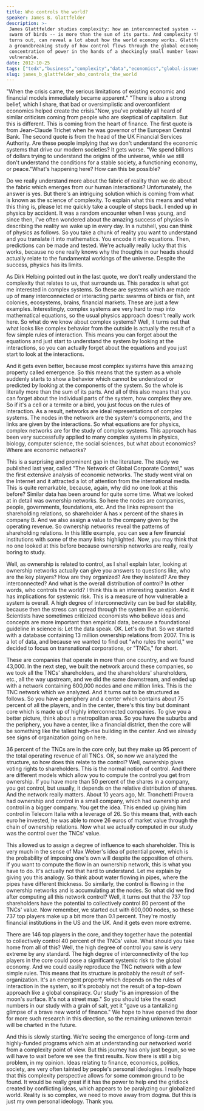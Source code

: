 ```yaml
---
title: Who controls the world?
speaker: James B. Glattfelder
description: >-
 James Glattfelder studies complexity: how an interconnected system -- say, a
 swarm of birds -- is more than the sum of its parts. And complexity theory, it
 turns out, can reveal a lot about how the world economy works. Glattfelder shares
 a groundbreaking study of how control flows through the global economy, and how
 concentration of power in the hands of a shockingly small number leaves us all
 vulnerable.
date: 2012-10-25
tags: ["tedx","business","complexity","data","economics","global-issues","inequality"]
slug: james_b_glattfelder_who_controls_the_world
---
```


"When the crisis came, the serious limitations of existing economic and financial models
immediately became apparent." "There is also a strong belief, which I share, that bad or
oversimplistic and overconfident economics helped create the crisis."Now, you've probably
all heard of similar criticism coming from people who are skeptical of capitalism. But
this is different. This is coming from the heart of finance. The first quote is from
Jean-Claude Trichet when he was governor of the European Central Bank. The second quote is
from the head of the UK Financial Services Authority. Are these people implying that we
don't understand the economic systems that drive our modern societies? It gets worse. "We
spend billions of dollars trying to understand the origins of the universe, while we still
don't understand the conditions for a stable society, a functioning economy, or
peace."What's happening here? How can this be possible?

Do we really understand more about the fabric of reality than we do about the fabric which
emerges from our human interactions? Unfortunately, the answer is yes. But there's an
intriguing solution which is coming from what is known as the science of complexity. To
explain what this means and what this thing is, please let me quickly take a couple of
steps back. I ended up in physics by accident. It was a random encounter when I was young,
and since then, I've often wondered about the amazing success of physics in describing the
reality we wake up in every day. In a nutshell, you can think of physics as follows. So
you take a chunk of reality you want to understand and you translate it into mathematics.
You encode it into equations. Then, predictions can be made and tested. We're actually
really lucky that this works, because no one really knows why the thoughts in our heads
should actually relate to the fundamental workings of the universe. Despite the success,
physics has its limits.

As Dirk Helbing pointed out in the last quote, we don't really understand the complexity
that relates to us, that surrounds us. This paradox is what got me interested in complex
systems. So these are systems which are made up of many interconnected or interacting
parts: swarms of birds or fish, ant colonies, ecosystems, brains, financial markets. These
are just a few examples. Interestingly, complex systems are very hard to map into
mathematical equations, so the usual physics approach doesn't really work here. So what do
we know about complex systems? Well, it turns out that what looks like complex behavior
from the outside is actually the result of a few simple rules of interaction. This means
you can forget about the equations and just start to understand the system by looking at
the interactions, so you can actually forget about the equations and you just start to
look at the interactions.

And it gets even better, because most complex systems have this amazing property called
emergence. So this means that the system as a whole suddenly starts to show a behavior
which cannot be understood or predicted by looking at the components of the system. So the
whole is literally more than the sum of its parts. And all of this also means that you can
forget about the individual parts of the system, how complex they are. So if it's a cell
or a termite or a bird, you just focus on the rules of interaction. As a result, networks
are ideal representations of complex systems. The nodes in the network are the system's
components, and the links are given by the interactions. So what equations are for
physics, complex networks are for the study of complex systems. This approach has been very
successfully applied to many complex systems in physics, biology, computer science, the
social sciences, but what about economics? Where are economic networks?

This is a surprising and prominent gap in the literature. The study we published last
year, called "The Network of Global Corporate Control," was the first extensive analysis
of economic networks. The study went viral on the Internet and it attracted a lot of
attention from the international media. This is quite remarkable, because, again, why did
no one look at this before? Similar data has been around for quite some time. What we
looked at in detail was ownership networks. So here the nodes are companies, people,
governments, foundations, etc. And the links represent the shareholding relations, so
shareholder A has x percent of the shares in company B. And we also assign a value to the
company given by the operating revenue. So ownership networks reveal the patterns of
shareholding relations. In this little example, you can see a few financial institutions
with some of the many links highlighted. Now, you may think that no one looked at this
before because ownership networks are really, really boring to study.

Well, as ownership is related to control, as I shall explain later, looking at ownership
networks actually can give you answers to questions like, who are the key players? How are
they organized? Are they isolated? Are they interconnected? And what is the overall
distribution of control? In other words, who controls the world? I think this is an
interesting question. And it has implications for systemic risk. This is a measure of how
vulnerable a system is overall. A high degree of interconnectivity can be bad for
stability, because then the stress can spread through the system like an
epidemic. Scientists have sometimes criticized economists who believe ideas and concepts
are more important than empirical data, because a foundational guideline in science is:
Let the data speak. OK. Let's do that. So we started with a database containing 13 million
ownership relations from 2007. This is a lot of data, and because we wanted to find out
"who rules the world," we decided to focus on transnational corporations, or "TNCs," for
short.

These are companies that operate in more than one country, and we found 43,000. In the
next step, we built the network around these companies, so we took all the TNCs'
shareholders, and the shareholders' shareholders, etc., all the way upstream, and we did
the same downstream, and ended up with a network containing 600,000 nodes and one million
links. This is the TNC network which we analyzed. And it turns out to be structured as
follows. So you have a periphery and a center which contains about 75 percent of all the
players, and in the center, there's this tiny but dominant core which is made up of highly
interconnected companies. To give you a better picture, think about a metropolitan area.
So you have the suburbs and the periphery, you have a center, like a financial district,
then the core will be something like the tallest high-rise building in the center. And we
already see signs of organization going on here.

36 percent of the TNCs are in the core only, but they make up 95 percent of the total
operating revenue of all TNCs. OK, so now we analyzed the structure, so how does this
relate to the control? Well, ownership gives voting rights to shareholders. This is the
normal notion of control. And there are different models which allow you to compute the
control you get from ownership. If you have more than 50 percent of the shares in a
company, you get control, but usually, it depends on the relative distribution of shares.
And the network really matters. About 10 years ago, Mr. Tronchetti Provera had ownership
and control in a small company, which had ownership and control in a bigger company. You
get the idea. This ended up giving him control in Telecom Italia with a leverage of 26. So
this means that, with each euro he invested, he was able to move 26 euros of market value
through the chain of ownership relations. Now what we actually computed in our study was
the control over the TNCs' value.

This allowed us to assign a degree of influence to each shareholder. This is very much in
the sense of Max Weber's idea of potential power, which is the probability of imposing
one's own will despite the opposition of others. If you want to compute the flow in an
ownership network, this is what you have to do. It's actually not that hard to understand.
Let me explain by giving you this analogy. So think about water flowing in pipes, where
the pipes have different thickness. So similarly, the control is flowing in the ownership
networks and is accumulating at the nodes. So what did we find after computing all this
network control? Well, it turns out that the 737 top shareholders have the potential to
collectively control 80 percent of the TNCs' value. Now remember, we started out with
600,000 nodes, so these 737 top players make up a bit more than 0.1 percent. They're
mostly financial institutions in the US and the UK. And it gets even more
extreme.

There are 146 top players in the core, and they together have the potential to
collectively control 40 percent of the TNCs' value. What should you take home from all of
this? Well, the high degree of control you saw is very extreme by any standard. The high
degree of interconnectivity of the top players in the core could pose a significant
systemic risk to the global economy. And we could easily reproduce the TNC network with a
few simple rules. This means that its structure is probably the result of
self-organization. It's an emergent property which depends on the rules of interaction in
the system, so it's probably not the result of a top-down approach like a global
conspiracy. Our study "is an impression of the moon's surface. It's not a street map." So
you should take the exact numbers in our study with a grain of salt, yet it "gave us a
tantalizing glimpse of a brave new world of finance." We hope to have opened the door for
more such research in this direction, so the remaining unknown terrain will be charted in
the future.

And this is slowly starting. We're seeing the emergence of long-term and highly-funded
programs which aim at understanding our networked world from a complexity point of view.
But this journey has only just begun, so we will have to wait before we see the first
results. Now there is still a big problem, in my opinion. Ideas relating to finance,
economics, politics, society, are very often tainted by people's personal ideologies. I
really hope that this complexity perspective allows for some common ground to be found. It
would be really great if it has the power to help end the gridlock created by conflicting
ideas, which appears to be paralyzing our globalized world. Reality is so complex, we need
to move away from dogma. But this is just my own personal ideology. Thank
you.

<!--
ad_duration=3.33
event="TEDxZurich 2012"
external_start_time=0
has_talk_citation=1
intro_duration=11.82
is_subtitle_required="False"
is_talk_featured="True"
language="en"
language_swap="False"
native_language="en"
number_of_related_talks=6
number_of_speakers=1
number_of_subtitled_videos=32
number_of_tags=7
number_of_talk_download_languages=33
number_of_talk_more_resources=1
number_of_talk_recommendations=1
number_of_talks_take_actions=0
post_ad_duration=0.83
published_timestamp="2013-02-13 16:00:31"
recording_date="2012-10-25"
speaker_description="Complex systems theorist"
speaker_is_published=1
speaker_name="James B. Glattfelder"
talk_name="Who controls the world?"
talk_recommendations_blurb="The complexity theorist shares further reading on the fundamental principles that run our economy."
talks_tags=["tedx","business","complexity","data","economics","global-issues","inequality"]
talks_take_action=[]
url_audio="https://download.ted.com/talks/JamesBGlattfelder_2012X.mp3?apikey=acme-roadrunner"
url_photo_speaker="https://pe.tedcdn.com/images/ted/de3e0a608b7f913bd4e64c7cefe0ef94599cc108_254x191.jpg"
url_photo_talk="https://s3.amazonaws.com/talkstar-photos/uploads/28cc0611-6a81-4823-b2e5-7cba29dfc3e6/JamesBGlattfelder_2012X-embed.jpg"
url_webpage="https://www.ted.com/talks/james_b_glattfelder_who_controls_the_world"
video_type_name="TEDx Talk"
-->